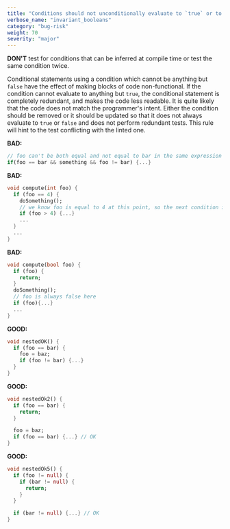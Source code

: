 ```yaml
---
title: "Conditions should not unconditionally evaluate to `true` or to `false`."
verbose_name: "invariant_booleans"
category: "bug-risk"
weight: 70
severity: "major"
---
```

**DON'T** test for conditions that can be inferred at compile time or test the
same condition twice.

Conditional statements using a condition which cannot be anything but `false`
have the effect of making blocks of code non-functional.  If the condition
cannot evaluate to anything but `true`, the conditional statement is completely
redundant, and makes the code less readable.
It is quite likely that the code does not match the programmer's intent.
Either the condition should be removed or it should be updated so that it does
not always evaluate to `true` or `false` and does not perform redundant tests.
This rule will hint to the test conflicting with the linted one.

**BAD:**
```dart
// foo can't be both equal and not equal to bar in the same expression
if(foo == bar && something && foo != bar) {...}
```

**BAD:**
```dart
void compute(int foo) {
  if (foo == 4) {
    doSomething();
    // we know foo is equal to 4 at this point, so the next condition is always false
    if (foo > 4) {...}
    ...
  }
  ...
}
```

**BAD:**
```dart
void compute(bool foo) {
  if (foo) {
    return;
  }
  doSomething();
  // foo is always false here
  if (foo){...}
  ...
}
```

**GOOD:**
```dart
void nestedOK() {
  if (foo == bar) {
    foo = baz;
    if (foo != bar) {...}
  }
}
```

**GOOD:**
```dart
void nestedOk2() {
  if (foo == bar) {
    return;
  }

  foo = baz;
  if (foo == bar) {...} // OK
}
```

**GOOD:**
```dart
void nestedOk5() {
  if (foo != null) {
    if (bar != null) {
      return;
    }
  }

  if (bar != null) {...} // OK
}
```
